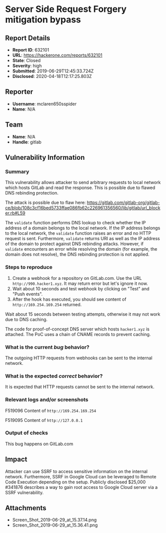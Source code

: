 # Server Side Request Forgery mitigation bypass

## Report Details
- **Report ID**: 632101
- **URL**: https://hackerone.com/reports/632101
- **State**: Closed
- **Severity**: high
- **Submitted**: 2019-06-29T12:45:33.724Z
- **Disclosed**: 2020-04-18T12:17:25.803Z

## Reporter
- **Username**: mclaren650sspider
- **Name**: N/A

## Team
- **Name**: N/A
- **Handle**: gitlab

## Vulnerability Information
### Summary

This vulnerability allows attacker to send arbitrary requests to local network which hosts GitLab and read the response. This is possible due to flawed DNS rebinding protection.

The attack is possible due to flaw here: https://gitlab.com/gitlab-org/gitlab-ce/blob/108c3cf16bed5733ffae086fb62c226961356560/lib/gitlab/url_blocker.rb#L59

The `validate` function performs DNS lookup to check whether the IP address of a domain belongs to the local network. If the IP address belongs to the local network, the `validate` function raises an error and no HTTP request is sent. Furthermore, `validate` returns URI as well as the IP address of the domain to protect against DNS rebinding attacks.
However, if `validate` encounters an error while resolving the domain (for example, the domain does not resolve), the DNS rebinding protection is not applied.

### Steps to reproduce
 1. Create a webhook for a repository on GitLab.com. Use the URL `http://990.hacker1.xyz`. It may return error but let's ignore it now.
 2. Wait about 10 seconds and test webhook by clicking on "Test" and "Push events".
 3. After the hook has executed, you should see content of `http://169.254.169.254` returned.

Wait about 15 seconds between testing attempts, otherwise it may not work due to DNS caching.

The code for proof-of-concept DNS server which hosts `hacker1.xyz` is attached. The PoC uses a chain of CNAME records to prevent caching.

### What is the current *bug* behavior?

The outgoing HTTP requests from webhooks can be sent to the internal network.

### What is the expected *correct* behavior?

It is expected that HTTP requests cannot be sent to the internal network.

### Relevant logs and/or screenshots

F519096
Content of `http://169.254.169.254`

F519095
Content of `http://127.0.0.1`

### Output of checks

This bug happens on GitLab.com

## Impact

Attacker can use SSRF to access sensitive information on the internal network. Furthermore, SSRF in Google Cloud can be leveraged to Remote Code Execution depending on the setup. Publicly disclosed $25,000 #341876 describes a way to gain root access to Google Cloud server via a SSRF vulnerability.

## Attachments
- Screen_Shot_2019-06-29_at_15.37.14.png
- Screen_Shot_2019-06-29_at_15.36.41.png
